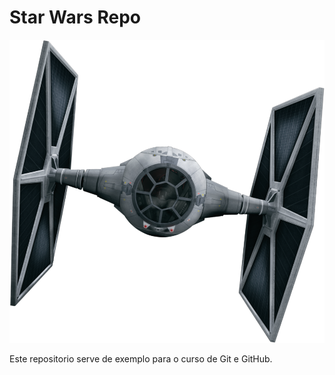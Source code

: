 # Star Wars Repo

![TIE Fighter](tiefighter.png)

Este repositorio serve de exemplo para o curso de Git e GitHub.

